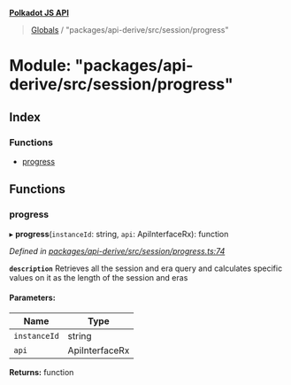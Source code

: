 **[Polkadot JS API](../README.md)**

> [Globals](../globals.md) / "packages/api-derive/src/session/progress"

# Module: "packages/api-derive/src/session/progress"

## Index

### Functions

* [progress](_packages_api_derive_src_session_progress_.md#progress)

## Functions

### progress

▸ **progress**(`instanceId`: string, `api`: ApiInterfaceRx): function

*Defined in [packages/api-derive/src/session/progress.ts:74](https://github.com/polkadot-js/api/blob/cc926596e/packages/api-derive/src/session/progress.ts#L74)*

**`description`** Retrieves all the session and era query and calculates specific values on it as the length of the session and eras

#### Parameters:

Name | Type |
------ | ------ |
`instanceId` | string |
`api` | ApiInterfaceRx |

**Returns:** function
